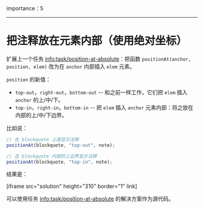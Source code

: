 importance：5

---

# 把注释放在元素内部（使用绝对坐标）

扩展上一个任务 <info:task/position-at-absolute>：把函数 `positionAt(anchor, position, elem)` 改为在 `anchor` 内部插入 `elem` 元素。

`position` 的新值：

- `top-out`，`right-out`，`bottom-out` -- 和之前一样工作，它们把 `elem` 插入 `anchor` 的上/中/下。
- `top-in`，`right-in`，`bottom-in` -- 把 `elem` 插入 `anchor` 元素内部：将之放在内部的上/中/下边界。

比如说：

```js
// 在 blockquote 上面显示注释
positionAt(blockquote, "top-out", note);

// 在 blockquote 内部的上边界显示注释
positionAt(blockquote, "top-in", note);
```

结果是：

[iframe src="solution" height="310" border="1" link]

可以使用任务 <info:task/position-at-absolute> 的解决方案作为源代码。
